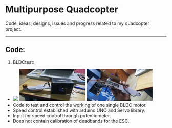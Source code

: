 # Multipurpose Quadcopter

Code, ideas, designs, issues and progress related to my quadcopter project.
***

## Code:
1. BLDCtest:

* <img src="./demos/1_BLDC_test.gif" height="100"/> <img src="./images/BLDCtest1.jpg" height="100"/> <img src="./images/BLDCtest2.jpg" height="100"/>
* Code to test and control the working of one single BLDC motor.
* Speed control established with arduino UNO and Servo library.
* Input for speed control through potentiometer.
* Does not contain calibration of deadbands for the ESC.